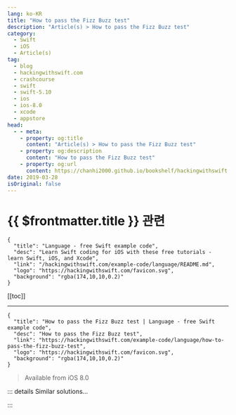 ```yaml
---
lang: ko-KR
title: "How to pass the Fizz Buzz test"
description: "Article(s) > How to pass the Fizz Buzz test"
category:
  - Swift
  - iOS
  - Article(s)
tag: 
  - blog
  - hackingwithswift.com
  - crashcourse
  - swift
  - swift-5.10
  - ios
  - ios-8.0
  - xcode
  - appstore
head:
  - - meta:
    - property: og:title
      content: "Article(s) > How to pass the Fizz Buzz test"
    - property: og:description
      content: "How to pass the Fizz Buzz test"
    - property: og:url
      content: https://chanhi2000.github.io/bookshelf/hackingwithswift.com/example-code/language/how-to-pass-the-fizz-buzz-test.html
date: 2019-03-28
isOriginal: false
---
```


# {{ $frontmatter.title }} 관련

```component VPCard
{
  "title": "Language - free Swift example code",
  "desc": "Learn Swift coding for iOS with these free tutorials - learn Swift, iOS, and Xcode",
  "link": "/hackingwithswift.com/example-code/language/README.md",
  "logo": "https://hackingwithswift.com/favicon.svg",
  "background": "rgba(174,10,10,0.2)"
}
```

[[toc]]

---

```component VPCard
{
  "title": "How to pass the Fizz Buzz test | Language - free Swift example code",
  "desc": "How to pass the Fizz Buzz test",
  "link": "https://hackingwithswift.com/example-code/language/how-to-pass-the-fizz-buzz-test",
  "logo": "https://hackingwithswift.com/favicon.svg",
  "background": "rgba(174,10,10,0.2)"
}
```

> Available from iOS 8.0

<!-- TODO: 작성 -->

<!-- 
The Fizz Buzz test is a simple coding test used in some coding interviews. It’s not designed to be hard, in fact quite the opposite - it’s designed to be easy enough that most folks can solve it without feeling too pressured.

To pass the test you must write a function that accepts an integer and returns a string. Which string to return depends on the input number:

- If the integer is evenly divisible by three, it should return “Fizz”.
<li>If the integer is evenly divisible by five, it should return “Buzz”. 
<li>If the integer is evenly divisible by three *and* five, it should return “Fizz Buzz”. 
<li>Otherwise it should return the string form of the input number.

There are lots of ways this can be solved in Swift, but I think one of the most interesting is to use tuples like this:

```swift
func fizzbuzz(number: Int) -> String {
    switch (number % 3 == 0, number % 5 == 0) {
    case (true, false):
        return "Fizz"
    case (false, true):
        return "Buzz"
    case (true, true):
        return "FizzBuzz"
    case (false, false):
        return String(number)
    }
}

print(fizzbuzz(number: 15))
```

This approach breaks down a large input space - any number - into simple combinations of true and false, and we then use tuple pattern matching in the case statements to select the correct output.

-->

::: details Similar solutions…

<!--
/example-code/system/how-to-pass-data-between-two-view-controllers">How to pass data between two view controllers 
/example-code/testing/how-to-do-conditional-test-tear-down-using-addteardownblock">How to do conditional test tear down using addTeardownBlock() 
/example-code/testing/how-to-test-throwing-functions">How to test throwing functions 
/example-code/testing/how-to-test-asynchronous-functions-using-expectation">How to test asynchronous functions using expectation() 
/example-code/strings/how-to-test-localization-by-setting-a-debug-locale-and-double-length-pseudolanguage">How to test localization by setting a debug locale and double length pseudolanguage</a>
-->

:::


